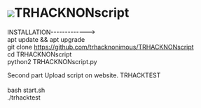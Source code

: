 # <img src="https://b.top4top.io/p_210130c5s0.gif"></img>TRHACKNONscript
INSTALLATION-------------> <br>
apt update && apt upgrade <br>
git clone https://github.com/trhacknonimous/TRHACKNONscript <br>
cd TRHACKNONscript <br>
python2 TRHACKNONscript.py

Second part
Upload script on website. TRHACKTEST <br><br>
bash start.sh <br>
./trhacktest <url> <output>
